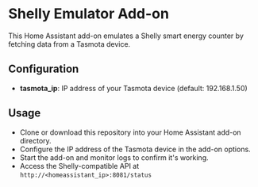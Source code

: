# Shelly Emulator Add-on

This Home Assistant add-on emulates a Shelly smart energy counter by fetching data from a Tasmota device.

## Configuration

- **tasmota_ip**: IP address of your Tasmota device (default: 192.168.1.50)

## Usage

- Clone or download this repository into your Home Assistant add-on directory.
- Configure the IP address of the Tasmota device in the add-on options.
- Start the add-on and monitor logs to confirm it's working.
- Access the Shelly-compatible API at `http://<homeassistant_ip>:8081/status`
